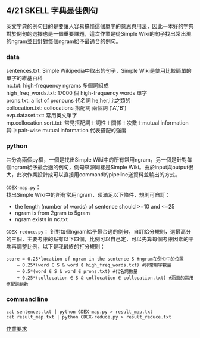 ## 4/21 SKELL 字典最佳例句
英文字典的例句目的是要讓人容易搞懂這個單字的意思與用法，因此一本好的字典對於例句的選擇也是一個重要課題，這次作業是從Simple Wiki的句子找出常出現的ngram並且針對每個ngram給予最適合的例句。

### data
sentences.txt: Simple Wikipedia中取出的句子，Simple Wiki是使用比較簡單的單字的維基百科  
nc.txt: high-frequency ngrams 多個詞組成  
high_freq_words.txt: 17000 個 high-frequency words 單字  
prons.txt: a list of pronouns 代名詞 he,her,i,it之類的  
collocation.txt: collocations 搭配詞 兩個詞 ('A','B')  
evp.dataset.txt: 常用英文單字  
mp.collocation.sort.txt: 常見搭配詞＋詞性＋關係＋次數＋mutual information  其中 pair-wise mutual information 代表搭配的強度  

### python
共分為兩個py檔，一個是找出Simple Wiki中的所有常用ngram，另一個是針對每個ngram給予最合適的例句，例句來源同樣是Simple Wiki。由於input與output很大，此次作業設計成可以直接用command的pipeline送資料並輸出的方式。  

`GDEX-map.py`：  
找出Simple Wiki中的所有常用ngram，須滿足以下條件，規則可自訂：  
* the length (number of words) of sentence should >=10 and <=25
* ngram is from 2gram to 5gram
* ngram exists in nc.txt

`GDEX-reduce.py`：
針對每個ngram給予最合適的例句，自訂給分規則，選最高分的三個，主要考慮的點有以下四個，比例可以自己定，可以先算每個考慮因素的平均再調整比例，以下是我最終的打分規則：  
```
score = 0.25*location of ngram in the sentence S #ngram在例句中的位置 
    – 0.25*(word ∈ S & word ∉ high_freq_words.txt) #非常用字數量
    – 0.5*(word ∈ S & word ∈ prons.txt) #代名詞數量
    + 0.25*(collocation ∈ S & collocation ∈ collocation.txt) #涵蓋的常用搭配詞組數
```

### command line
`cat sentences.txt | python GDEX-map.py > result_map.txt`  
`cat result_map.txt | python GDEX-reduce.py > result_reduce.txt`  

[作業要求](https://hackmd.io/@BpUgvpG2TZy_PvDRF1bwvw/HyYCs7iPI)  
